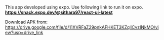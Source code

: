 This app developed using expo. Use following link to run it on expo.
**https://snack.expo.dev/@sithara97/react-ui-latest**

Download APK from: https://drive.google.com/file/d/11XVRFaZ29pnkAFHKET3KZqllCvzINkMO/view?usp=drive_link
